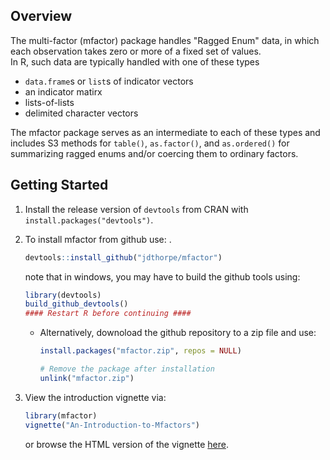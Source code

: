 
## Overview

The multi-factor (mfactor) package handles "Ragged Enum" data, in which each observation takes zero or more of a fixed set of values.  
In R, such data are typically handled with one of these types  

 - `data.frame`s or `list`s of indicator vectors
 - an indicator matirx
 - lists-of-lists 
 - delimited character vectors 

The mfactor package serves as an intermediate to each of these types and includes S3 methods for `table()`, `as.factor()`, and `as.ordered()` 
for summarizing ragged enums and/or coercing them to ordinary factors.

## Getting Started

1. Install the release version of `devtools` from CRAN with `install.packages("devtools")`.

2. To install mfactor from github use: .


    ```R
    devtools::install_github("jdthorpe/mfactor")
    ```

    note that in windows, you may have to build the github tools using: 


    ```R
    library(devtools)
    build_github_devtools()
    #### Restart R before continuing ####
    ```

    * Alternatively, downoload the github repository to a zip file and use:

        ```R
        install.packages("mfactor.zip", repos = NULL)

        # Remove the package after installation
        unlink("mfactor.zip")
        ```

3. View the introduction vignette via:

	```R
	library(mfactor)
	vignette("An-Introduction-to-Mfactors")
	```
	or browse the HTML version of the vignette [here](http://htmlpreview.github.io/?https://github.com/jdthorpe/mfactor/blob/master/inst/doc/An-Introduction-to-Mfactors.html).

